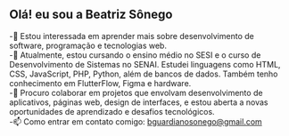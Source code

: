 ## Olá! eu sou a Beatriz Sônego
-👀 Estou interessada em aprender mais sobre desenvolvimento de software, programação e tecnologias web. <br>
-🌱 Atualmente, estou cursando o ensino médio no SESI e o curso de Desenvolvimento de Sistemas no SENAI. Estudei linguagens como HTML, CSS, JavaScript, PHP, Python, além de bancos de dados. Também tenho conhecimento em FlutterFlow, Figma e hardware.<br>
-💞️ Procuro colaborar em projetos que envolvam desenvolvimento de aplicativos, páginas web, design de interfaces, e estou aberta a novas oportunidades de aprendizado e desafios tecnológicos.<br>
-📫 Como entrar em contato comigo: bguardianosonego@gmail.com<br>


<!---
BeatrizSonego/BeatrizSonego is a ✨ special ✨ repository because its `README.md` (this file) appears on your GitHub profile.
You can click the Preview link to take a look at your changes.
--->
